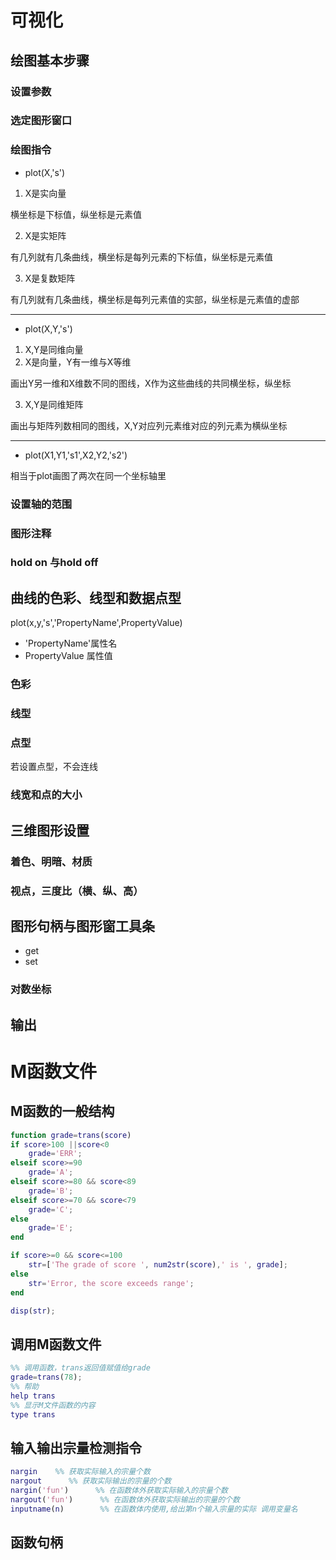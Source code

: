 <a name="SJaac"></a>
# 可视化
<a name="EsaD1"></a>
## 绘图基本步骤
<a name="M07Q9"></a>
### 设置参数
### 选定图形窗口
### 绘图指令
- plot(X,'s')
1. X是实向量

横坐标是下标值，纵坐标是元素值

2. X是实矩阵

有几列就有几条曲线，横坐标是每列元素的下标值，纵坐标是元素值

3. X是复数矩阵

有几列就有几条曲线，横坐标是每列元素值的实部，纵坐标是元素值的虚部

---

- plot(X,Y,'s')
1. X,Y是同维向量
2. X是向量，Y有一维与X等维

画出Y另一维和X维数不同的图线，X作为这些曲线的共同横坐标，纵坐标

3. X,Y是同维矩阵

画出与矩阵列数相同的图线，X,Y对应列元素维对应的列元素为横纵坐标

---

- plot(X1,Y1,'s1',X2,Y2,'s2')

相当于plot画图了两次在同一个坐标轴里
<a name="M9eSo"></a>
### 设置轴的范围
<a name="Ivl2U"></a>
### 图形注释
<a name="htfAT"></a>
### hold on 与hold off
<a name="idf1D"></a>
## 曲线的色彩、线型和数据点型
plot(x,y,'s','PropertyName',PropertyValue)

- 'PropertyName'属性名
- PropertyValue 属性值
<a name="fTpNW"></a>
### 色彩
<a name="Omb2r"></a>
### 线型
<a name="IXa1c"></a>
### 点型
若设置点型，不会连线
<a name="qhXY8"></a>
### 线宽和点的大小
<a name="ykJKm"></a>
## 三维图形设置
<a name="RUYUh"></a>
### 着色、明暗、材质
<a name="DjdQc"></a>
### 视点，三度比（横、纵、高）
<a name="DA6Wj"></a>
## 图形句柄与图形窗工具条

- get
- set
<a name="vTe1C"></a>
### 对数坐标
<a name="I0wje"></a>
## 输出
# M函数文件
## M函数的一般结构
```matlab
function grade=trans(score)
if score>100 ||score<0
	grade='ERR';
elseif score>=90
	grade='A';
elseif score>=80 && score<89
	grade='B';
elseif score>=70 && score<79
	grade='C';
else
	grade='E';
end

if score>=0 && score<=100
	str=['The grade of score ', num2str(score),' is ', grade];
else
	str='Error, the score exceeds range';
end

disp(str);
```
## 调用M函数文件
```matlab
%% 调用函数，trans返回值赋值给grade
grade=trans(78);
%% 帮助
help trans
%% 显示M文件函数的内容
type trans

```
## 输入输出宗量检测指令
```matlab
nargin    %% 获取实际输入的宗量个数
nargout      %% 获取实际输出的宗量的个数
nargin('fun')      %% 在函数体外获取实际输入的宗量个数
nargout('fun')      %% 在函数体外获取实际输出的宗量的个数
inputname(n)        %% 在函数体内使用,给出第n个输入宗量的实际 调用变量名
```
## 函数句柄
